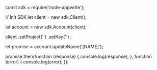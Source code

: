 const sdk = require('node-appwrite');

// Init SDK
let client = new sdk.Client();

let account = new sdk.Account(client);

client
    .setProject('')
    .setKey('')
;

let promise = account.updateName('[NAME]');

promise.then(function (response) {
    console.log(response);
}, function (error) {
    console.log(error);
});